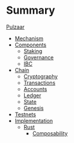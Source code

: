 # Summary

[Pulzaar](./pulzaar.md)

- [Mechanism](./mechanism.md)
- [Components]()
  - [Staking]()
  - [Governance]()
  - [IBC]()
- [Chain]()
  - [Cryptography](./crypto.md)
  - [Transactions](./chain/transaction.md)
  - [Accounts](./chain/accounts.md)
  - [Ledger]()
  - [State]()
  - [Genesis]()
- [Testnets](./testnets.md)
- [Implementation]()
  - [Rust]()
    - [Composability](./implementation/rust/composability.md)
